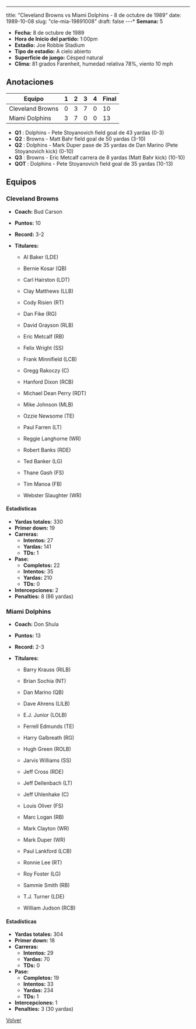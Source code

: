 ---
title: "Cleveland Browns vs Miami Dolphins - 8 de octubre de 1989"
date: 1989-10-08
slug: "cle-mia-19891008"
draft: false
---* **Semana:** 5
* **Fecha:** 8 de octubre de 1989
* **Hora de Inicio del partido:** 1:00pm
* **Estadio:** Joe Robbie Stadium
* **Tipo de estadio:** A cielo abierto
* **Superficie de juego:** Césped natural
* **Clima:** 81 grados Farenheit, humedad relativa 78%, viento 10 mph




## Anotaciones
| Equipo | 1 | 2 | 3 | 4 | Final |
|--------|---|---|---|---|-------|
| Cleveland Browns  | 0 | 3 | 7 | 0  | 10 |
| Miami Dolphins  | 3 | 7 | 0 | 0  | 13 |
* **Q1** : Dolphins - Pete Stoyanovich field goal de 43 yardas (0-3)
* **Q2** : Browns - Matt Bahr field goal de 50 yardas (3-10)
* **Q2** : Dolphins - Mark Duper pase de 35 yardas de Dan Marino (Pete Stoyanovich kick) (0-10)
* **Q3** : Browns - Eric Metcalf carrera de 8 yardas (Matt Bahr kick) (10-10)
* **QOT** : Dolphins - Pete Stoyanovich field goal de 35 yardas (10-13)


## Equipos


### Cleveland Browns
* **Coach:** Bud Carson
* **Puntos:** 10
* **Record:** 3-2
* **Titulares:** 

  * Al Baker (LDE) 

  * Bernie Kosar (QB) 

  * Carl Hairston (LDT) 

  * Clay Matthews (LLB) 

  * Cody Risien (RT) 

  * Dan Fike (RG) 

  * David Grayson (RLB) 

  * Eric Metcalf (RB) 

  * Felix Wright (SS) 

  * Frank Minnifield (LCB) 

  * Gregg Rakoczy (C) 

  * Hanford Dixon (RCB) 

  * Michael Dean Perry (RDT) 

  * Mike Johnson (MLB) 

  * Ozzie Newsome (TE) 

  * Paul Farren (LT) 

  * Reggie Langhorne (WR) 

  * Robert Banks (RDE) 

  * Ted Banker (LG) 

  * Thane Gash (FS) 

  * Tim Manoa (FB) 

  * Webster Slaughter (WR) 

#### Estadísticas
* **Yardas totales:** 330
* **Primer down:** 19
* **Carreras:**
  * **Intentos:** 27
  * **Yardas:** 141
  * **TDs:** 1
* **Pase:**
  * **Completos:** 22
  * **Intentos:** 35
  * **Yardas:** 210
  * **TDs:** 0
* **Intercepciones:** 2
* **Penalties:** 8 (86 yardas)

### Miami Dolphins
* **Coach:** Don Shula
* **Puntos:** 13
* **Record:** 2-3
* **Titulares:** 

  * Barry Krauss (RILB) 

  * Brian Sochia (NT) 

  * Dan Marino (QB) 

  * Dave Ahrens (LILB) 

  * E.J. Junior (LOLB) 

  * Ferrell Edmunds (TE) 

  * Harry Galbreath (RG) 

  * Hugh Green (ROLB) 

  * Jarvis Williams (SS) 

  * Jeff Cross (RDE) 

  * Jeff Dellenbach (LT) 

  * Jeff Uhlenhake (C) 

  * Louis Oliver (FS) 

  * Marc Logan (RB) 

  * Mark Clayton (WR) 

  * Mark Duper (WR) 

  * Paul Lankford (LCB) 

  * Ronnie Lee (RT) 

  * Roy Foster (LG) 

  * Sammie Smith (RB) 

  * T.J. Turner (LDE) 

  * William Judson (RCB) 

#### Estadísticas
* **Yardas totales:** 304
* **Primer down:** 18
* **Carreras:**
  * **Intentos:** 29
  * **Yardas:** 70
  * **TDs:** 0
* **Pase:**
  * **Completos:** 19
  * **Intentos:** 33
  * **Yardas:** 234
  * **TDs:** 1
* **Intercepciones:** 1
* **Penalties:** 3 (30 yardas)


[Volver](/historia/1989)

